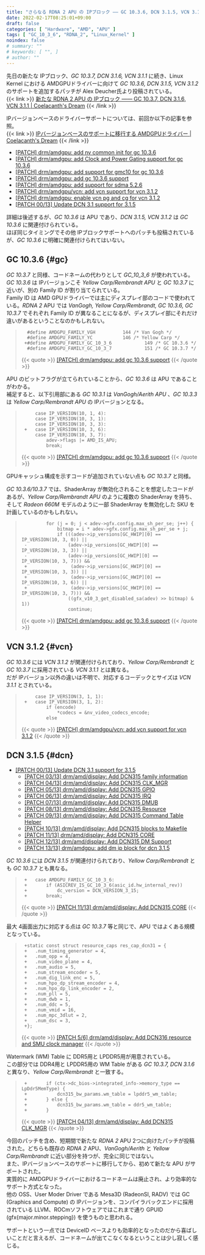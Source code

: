 ```yaml
---
title: "さらなる RDNA 2 APU の IPブロック ―― GC 10.3.6, DCN 3.1.5, VCN 3.1.2"
date: 2022-02-17T08:25:01+09:00
draft: false
categories: [ "Hardware", "AMD", "APU" ]
tags: [ "GC_10_3_6", "RDNA_2", "Linux_Kernel" ]
noindex: false
# summary: ""
# keywords: [ "", ]
# author: ""
---
```


先日の新たな IPブロック、*GC 10.3.7, DCN 3.1.6, VCN 3.1.1* に続き、Linux Kernel における AMDGPUドライバーに向けて *GC 10.3.6, DCN 3.1.5, VCN 3.1.2* のサポートを追加するパッチが Alex Deucher氏より投稿されている。  
{{< link >}} [新たな RDNA 2 APU の IPブロック ―― GC 10.3.7, DCN 3.1.6, VCN 3.1.1 | Coelacanth's Dream](/posts/2022/02/17/amdgpu-new-rdna_2-ip/) {{< /link >}}

IPバージョンベースのドライバーサポートについては、前回か以下の記事を参照。  
{{< link >}} [IPバージョンベースのサポートに移行する AMDGPUドライバー | Coelacanth's Dream](/posts/2022/01/31/amdgpu-ip-version/) {{< /link >}}

* [[PATCH] drm/amdgpu: add nv common init for gc 10.3.6](https://lists.freedesktop.org/archives/amd-gfx/2022-February/075519.html)
* [[PATCH] drm/amdgpu: add Clock and Power Gating support for gc 10.3.6](https://lists.freedesktop.org/archives/amd-gfx/2022-February/075520.html)
* [[PATCH] drm/amdgpu: add support for gmc10 for gc 10.3.6](https://lists.freedesktop.org/archives/amd-gfx/2022-February/075521.html)
* [[PATCH] drm/amdgpu: add gc 10.3.6 support](https://lists.freedesktop.org/archives/amd-gfx/2022-February/075522.html)
* [[PATCH] drm/amdgpu: add support for sdma 5.2.6](https://lists.freedesktop.org/archives/amd-gfx/2022-February/075585.html)
* [[PATCH] drm/amdgpu/vcn: add vcn support for vcn 3.1.2](https://lists.freedesktop.org/archives/amd-gfx/2022-February/075586.html)
* [[PATCH] drm/amdgpu: enable vcn pg and cg for vcn 3.1.2](https://lists.freedesktop.org/archives/amd-gfx/2022-February/075587.html)
* [[PATCH 00/13] Update DCN 3.1 support for 3.1.5](https://lists.freedesktop.org/archives/amd-gfx/2022-February/075706.html)

詳細は後述するが、*GC 10.3.6* は APU であり、*DCN 3.1.5, VCN 3.1.2* は *GC 10.3.6* に関連付けられている。  
ほぼ同じタイミングでその他 IPブロックサポートへのパッチも投稿されているが、*GC 10.3.6* に明確に関連付けられてはいない。  

## GC 10.3.6 {#gc}
*GC 10.3.7* と同様、コードネームの代わりとして *GC_10_3_6* が使われている。  
*GC 10.3.6* は IPバージョンこそ *Yellow Carp/Rembrandt APU* と *GC 10.3.7* に近いが、別の Family ID が割り当てられている。  
Family ID は AMD GPUドライバーでは主にディスプレイ部のコードで使われている。*RDNA 2* APU では *VanGogh, Yellow Carp/Rembrandt, GC 10.3.6, GC 10.3.7* でそれぞれ Family ID が異なることになるが、ディスプレイ部にそれだけ違いがあるということなのかもしれない。  

 > 		 #define AMDGPU_FAMILY_VGH			144 /* Van Gogh */
 > 		 #define AMDGPU_FAMILY_YC			146 /* Yellow Carp */
 > 		+#define AMDGPU_FAMILY_GC_10_3_6			149 /* GC 10.3.6 */
 > 		 #define AMDGPU_FAMILY_GC_10_3_7			151 /* GC 10.3.7 */
 > 		
 > {{< quote >}} [[PATCH] drm/amdgpu: add gc 10.3.6 support](https://lists.freedesktop.org/archives/amd-gfx/2022-February/075522.html) {{< /quote >}}

APU のビットフラグが立てられていることから、*GC 10.3.6* は APU であることがわかる。  
補足すると、以下引用部にある *GC 10.3.1* は *VanGogh/Aerith APU* 、*GC 10.3.3* は *Yellow Carp/Rembrandt APU* の IPバージョンとなる。  

 > 		 	case IP_VERSION(10, 1, 4):
 > 		 	case IP_VERSION(10, 3, 1):
 > 		 	case IP_VERSION(10, 3, 3):
 > 		+	case IP_VERSION(10, 3, 6):
 > 		 	case IP_VERSION(10, 3, 7):
 > 		 		adev->flags |= AMD_IS_APU;
 > 		 		break;
 >
 > {{< quote >}} [[PATCH] drm/amdgpu: add gc 10.3.6 support](https://lists.freedesktop.org/archives/amd-gfx/2022-February/075522.html) {{< /quote >}}

GPUキャッシュ構成を示すコードが追加されていない点も *GC 10.3.7* と同様。  

*GC 10.3.6/10.3.7* では、ShaderArray が無効化されることを想定したコードがあるが、*Yellow Carp/Rembrandt APU* のように複数の ShaderArray を持ち、そして *Radeon 660M* モデルのように一部 ShaderArray を無効化した SKU を計画しているのかもしれない。  

 > 		 		for (j = 0; j < adev->gfx.config.max_sh_per_se; j++) {
 > 		 			bitmap = i * adev->gfx.config.max_sh_per_se + j;
 > 		 			if (((adev->ip_versions[GC_HWIP][0] == IP_VERSION(10, 3, 0)) ||
 > 		-				(adev->ip_versions[GC_HWIP][0] == IP_VERSION(10, 3, 3)) ||
 > 		-				(adev->ip_versions[GC_HWIP][0] == IP_VERSION(10, 3, 7))) &&
 > 		+			     (adev->ip_versions[GC_HWIP][0] == IP_VERSION(10, 3, 3)) ||
 > 		+			     (adev->ip_versions[GC_HWIP][0] == IP_VERSION(10, 3, 6)) ||
 > 		+			     (adev->ip_versions[GC_HWIP][0] == IP_VERSION(10, 3, 7))) &&
 > 		 			    ((gfx_v10_3_get_disabled_sa(adev) >> bitmap) & 1))
 > 		 				continue;
 >
 > {{< quote >}} [[PATCH] drm/amdgpu: add gc 10.3.6 support](https://lists.freedesktop.org/archives/amd-gfx/2022-February/075522.html) {{< /quote >}}

## VCN 3.1.2 {#vcn}
*GC 10.3.6* には *VCN 3.1.2* が関連付けられており、*Yellow Carp/Rembrandt* と *GC 10.3.7* に採用されている *VCN 3.1.1* とは異なる。  
だが IPバージョン以外の違いは不明で、対応するコーデックとサイズは *VCN 3.1.1* とされている。  

 > 		 	case IP_VERSION(3, 1, 1):
 > 		+	case IP_VERSION(3, 1, 2):
 > 		 		if (encode)
 > 		 			*codecs = &nv_video_codecs_encode;
 > 		 		else
 >
 > {{< quote >}} [[PATCH] drm/amdgpu/vcn: add vcn support for vcn 3.1.2](https://lists.freedesktop.org/archives/amd-gfx/2022-February/075586.html) {{< /quote >}}

## DCN 3.1.5 {#dcn}
* [[PATCH 00/13] Update DCN 3.1 support for 3.1.5](https://lists.freedesktop.org/archives/amd-gfx/2022-February/075706.html)
    * [[PATCH 03/13] drm/amd/display: Add DCN315 family information](https://lists.freedesktop.org/archives/amd-gfx/2022-February/075707.html)
    * [[PATCH 04/13] drm/amd/display: Add DCN315 CLK_MGR](https://lists.freedesktop.org/archives/amd-gfx/2022-February/075708.html)
    * [[PATCH 05/13] drm/amd/display: Add DCN315 GPIO](https://lists.freedesktop.org/archives/amd-gfx/2022-February/075710.html)
    * [[PATCH 06/13] drm/amd/display: Add DCN315 IRQ](https://lists.freedesktop.org/archives/amd-gfx/2022-February/075711.html)
    * [[PATCH 07/13] drm/amd/display: Add DCN315 DMUB](https://lists.freedesktop.org/archives/amd-gfx/2022-February/075712.html)
    * [[PATCH 08/13] drm/amd/display: Add DCN315 Resource](https://lists.freedesktop.org/archives/amd-gfx/2022-February/075713.html)
    * [[PATCH 09/13] drm/amd/display: Add DCN315 Command Table Helper](https://lists.freedesktop.org/archives/amd-gfx/2022-February/075709.html)
    * [[PATCH 10/13] drm/amd/display: Add DCN315 blocks to Makefile](https://lists.freedesktop.org/archives/amd-gfx/2022-February/075715.html)
    * [[PATCH 11/13] drm/amd/display: Add DCN315 CORE](https://lists.freedesktop.org/archives/amd-gfx/2022-February/075717.html)
    * [[PATCH 12/13] drm/amd/display: Add DCN315 DM Support](https://lists.freedesktop.org/archives/amd-gfx/2022-February/075716.html)
    * [[PATCH 13/13] drm/amdgpu: add dm ip block for dcn 3.1.5](https://lists.freedesktop.org/archives/amd-gfx/2022-February/075714.html)

*GC 10.3.6* には *DCN 3.1.5* が関連付けられており、*Yellow Carp/Rembrandt* とも *GC 10.3.7* とも異なる。  

 > 		+	case AMDGPU_FAMILY_GC_10_3_6:
 > 		+		if (ASICREV_IS_GC_10_3_6(asic_id.hw_internal_rev))
 > 		+			dc_version = DCN_VERSION_3_15;
 > 		+		break;
 >
 > {{< quote >}} [[PATCH 11/13] drm/amd/display: Add DCN315 CORE](https://lists.freedesktop.org/archives/amd-gfx/2022-February/075717.html) {{< /quote >}}

最大 4画面出力に対応する点は *GC 10.3.7* 等と同じで、APU ではよくある規模となっている。  

 > 		+static const struct resource_caps res_cap_dcn31 = {
 > 		+	.num_timing_generator = 4,
 > 		+	.num_opp = 4,
 > 		+	.num_video_plane = 4,
 > 		+	.num_audio = 5,
 > 		+	.num_stream_encoder = 5,
 > 		+	.num_dig_link_enc = 5,
 > 		+	.num_hpo_dp_stream_encoder = 4,
 > 		+	.num_hpo_dp_link_encoder = 2,
 > 		+	.num_pll = 5,
 > 		+	.num_dwb = 1,
 > 		+	.num_ddc = 5,
 > 		+	.num_vmid = 16,
 > 		+	.num_mpc_3dlut = 2,
 > 		+	.num_dsc = 3,
 > 		+};
 >
 > {{< quote >}} [[PATCH 5/6] drm/amd/display: Add DCN316 resource and SMU clock manager](https://lists.freedesktop.org/archives/amd-gfx/2022-February/075448.html) {{< /quote >}}

Watermark (WM) Table に DDR5用と LPDDR5用が用意されている。  
この部分では DDR4用と LPDDR5用の WM Table がある *GC 10.3.7, DCN 3.1.6* と異なり、*Yellow Carp/Rembrandt* と一致する。  

 > 		+		if (ctx->dc_bios->integrated_info->memory_type == LpDdr5MemType) {
 > 		+			dcn315_bw_params.wm_table = lpddr5_wm_table;
 > 		+		} else {
 > 		+			dcn315_bw_params.wm_table = ddr5_wm_table;
 > 		+		}
 >
 > {{< quote >}} [[PATCH 04/13] drm/amd/display: Add DCN315 CLK_MGR](https://lists.freedesktop.org/archives/amd-gfx/2022-February/075708.html) {{< /quote >}}

今回のパッチを含め、短期間で新たな *RDNA 2* APU 2つに向けたパッチが投稿された。どちらも既存の *RDNA 2* APU、*VanGogh/Aerith* と *Yellow Carp/Rembrandt* に近い部分を持つが、完全に同じではない。  
また、IPバージョンベースのサポートに移行してから、初めて新たな APU がサポートされた。  
実質的に AMDGPUドライバーにおけるコードネームは廃止され、より効率的なサポート方式となった。  
他の OSS、User Moder Driver である Mesa3D (RadeonSI, RADV) では GC (Graphics and Compute) の IPバージョンを、コンパイラバックエンドに採用されている LLVM、ROCmソフトウェアではこれまで通り GPUID (gfx{major.minor.stepping}) を使うものと思われる。  

サポートという一点では DeviceID ベースよりも効率的となったのだから喜ばしいことだと言えるが、コードネームが出てこなくなるということは少し寂しく感じる。  

